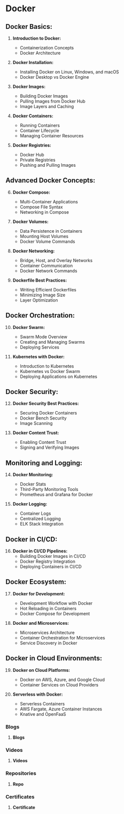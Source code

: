 # Docker

## Docker Basics:

1. **Introduction to Docker:**
   - Containerization Concepts
   - Docker Architecture

2. **Docker Installation:**
   - Installing Docker on Linux, Windows, and macOS
   - Docker Desktop vs Docker Engine

3. **Docker Images:**
   - Building Docker Images
   - Pulling Images from Docker Hub
   - Image Layers and Caching

4. **Docker Containers:**
   - Running Containers
   - Container Lifecycle
   - Managing Container Resources

5. **Docker Registries:**
   - Docker Hub
   - Private Registries
   - Pushing and Pulling Images

## Advanced Docker Concepts:

6. **Docker Compose:**
   - Multi-Container Applications
   - Compose File Syntax
   - Networking in Compose

7. **Docker Volumes:**
   - Data Persistence in Containers
   - Mounting Host Volumes
   - Docker Volume Commands

8. **Docker Networking:**
   - Bridge, Host, and Overlay Networks
   - Container Communication
   - Docker Network Commands

9. **Dockerfile Best Practices:**
   - Writing Efficient Dockerfiles
   - Minimizing Image Size
   - Layer Optimization

## Docker Orchestration:

10. **Docker Swarm:**
    - Swarm Mode Overview
    - Creating and Managing Swarms
    - Deploying Services

11. **Kubernetes with Docker:**
    - Introduction to Kubernetes
    - Kubernetes vs Docker Swarm
    - Deploying Applications on Kubernetes

## Docker Security:

12. **Docker Security Best Practices:**
    - Securing Docker Containers
    - Docker Bench Security
    - Image Scanning

13. **Docker Content Trust:**
    - Enabling Content Trust
    - Signing and Verifying Images

## Monitoring and Logging:

14. **Docker Monitoring:**
    - Docker Stats
    - Third-Party Monitoring Tools
    - Prometheus and Grafana for Docker

15. **Docker Logging:**
    - Container Logs
    - Centralized Logging
    - ELK Stack Integration

## Docker in CI/CD:

16. **Docker in CI/CD Pipelines:**
    - Building Docker Images in CI/CD
    - Docker Registry Integration
    - Deploying Containers in CI/CD

## Docker Ecosystem:

17. **Docker for Development:**
    - Development Workflow with Docker
    - Hot Reloading in Containers
    - Docker Compose for Development

18. **Docker and Microservices:**
    - Microservices Architecture
    - Container Orchestration for Microservices
    - Service Discovery in Docker

## Docker in Cloud Environments:

19. **Docker on Cloud Platforms:**
    - Docker on AWS, Azure, and Google Cloud
    - Container Services on Cloud Providers

20. **Serverless with Docker:**
    - Serverless Containers
    - AWS Fargate, Azure Container Instances
    - Knative and OpenFaaS


### Blogs

1. **Blogs**

### Videos

1. **Videos**

### Repositories

1. **Repo**

### Certificates

1. **Certificate**